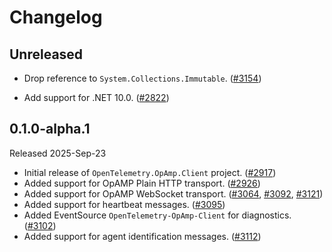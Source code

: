 # Changelog

## Unreleased

* Drop reference to `System.Collections.Immutable`.
  ([#3154](https://github.com/open-telemetry/opentelemetry-dotnet-contrib/pull/3154))

* Add support for .NET 10.0.
  ([#2822](https://github.com/open-telemetry/opentelemetry-dotnet-contrib/pull/2822))

## 0.1.0-alpha.1

Released 2025-Sep-23

* Initial release of `OpenTelemetry.OpAmp.Client` project.
  ([#2917](https://github.com/open-telemetry/opentelemetry-dotnet-contrib/pull/2917))
* Added support for OpAMP Plain HTTP transport.
  ([#2926](https://github.com/open-telemetry/opentelemetry-dotnet-contrib/pull/2926))
* Added support for OpAMP WebSocket transport.
  ([#3064](https://github.com/open-telemetry/opentelemetry-dotnet-contrib/pull/3064),
  [#3092](https://github.com/open-telemetry/opentelemetry-dotnet-contrib/pull/3092),
  [#3121](https://github.com/open-telemetry/opentelemetry-dotnet-contrib/pull/3121))
* Added support for heartbeat messages.
  ([#3095](https://github.com/open-telemetry/opentelemetry-dotnet-contrib/pull/3095))
* Added EventSource `OpenTelemetry-OpAmp-Client` for diagnostics.
  ([#3102](https://github.com/open-telemetry/opentelemetry-dotnet-contrib/pull/3102))
* Added support for agent identification messages.
  ([#3112](https://github.com/open-telemetry/opentelemetry-dotnet-contrib/pull/3112))
